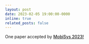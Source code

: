 ```yaml
---
layout: post
date: 2023-02-05 19:00:00-0000
inline: true
related_posts: false
---
```


One paper accepted by <a href="https://www.sigmobile.org/mobisys/2023/" style="font-weight: 500;">MobiSys 2023!</a>